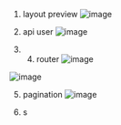 1. layout preview
![image](https://github.com/user-attachments/assets/327d396e-96c7-4a58-a260-2f16e7d60ee5)

2. api user
![image](https://github.com/user-attachments/assets/c10612e4-c32d-4141-9a52-49a657c04e8e)
3. 4. router
![image](https://github.com/user-attachments/assets/5fec7246-e24b-481d-bc0c-f5328e9f3afa)

![image](https://github.com/user-attachments/assets/c71c7145-5509-4e5d-a219-b39f40a44e5b)

5. pagination
![image](https://github.com/user-attachments/assets/a8e195f3-e07f-4c80-946c-eeb4c3b4c606)

7. s

